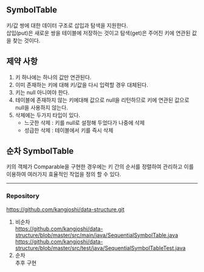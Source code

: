 ## SymbolTable
키/값 쌍에 대한 데이터 구조로 삽입과 탐색을 지원한다.  
삽입(put)은 새로운 쌍을 테이블에 저장하는 것이고 탐색(get)은 주어진 키에 연관된 값을 찾는 것이다.

## 제약 사항
1. 키 하나에는 하나의 값만 연관된다.
1. 이미 존재하는 키에 대해 키/값을 다시 입력할 경우 대체된다.
1. 키는 null 아니여야 한다.
1. 테이블에 존재하지 않는 키에대해 값으로 null을 리턴하므로 키에 연관된 값으로 null을 사용하지 않는다.
1. 삭제에는 두가지 타입이 있다. 
    - 느긋한 삭제 : 키를 null로 설정해 두었다가 나중에 삭제
    - 성급한 삭제 : 테이블에서 키를 즉시 삭제

## 순차 SymbolTable
키의 객체가 Comparable을 구현한 경우에는 키 간의 순서를 정렬하여 관리하고 이를 이용하여 여러가지 효율적인 작업을 정의 할 수 있다.
 
---
### Repository
https://github.com/kangjoshi/data-structure.git  
1. 비순차  
    https://github.com/kangjoshi/data-structure/blob/master/src/main/java/SequentialSymbolTable.java  
    https://github.com/kangjoshi/data-structure/blob/master/src/test/java/SequentialSymbolTableTest.java  
1. 순차  
    추후 구현